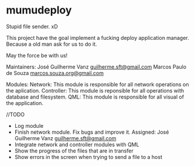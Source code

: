 mumudeploy
==========

Stupid file sender. xD

This project have the goal implement a fucking deploy application manager. 
Because a old man ask for us to do it.

May the force be with us!


Maintainers: José Guilherme Vanz <guilherme.sft@gmail.com>
	     Marcos Paulo de Souza <marcos.souza.org@gmail.com>

Modules:
	Network: This module is responsible for all network operations on the aplication.
	Controller: This module is reponsible for all operations with database and filesystem.
	QML: This module is responsible for all visual of the application.


//TODO

- Log module
- Finish network module. Fix bugs and improve it. Assigned: José Guilherme Vanz <guilherme.sft@gmail.com>
- Integrate network and controller modules with QML
- Show the progress of the files that are in transfer
- Show errors in the screen when trying to send a file to a host
